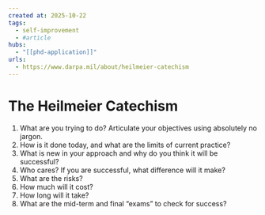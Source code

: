 ```yaml
--- 
created at: 2025-10-22
tags:
  - self-improvement
  - #article
hubs:
  - "[[phd-application]]"
urls:
  - https://www.darpa.mil/about/heilmeier-catechism
---
```


# The Heilmeier Catechism

1. What are you trying to do? Articulate your objectives using absolutely no jargon.
2. How is it done today, and what are the limits of current practice?
3. What is new in your approach and why do you think it will be successful?
4. Who cares? If you are successful, what difference will it make?
5. What are the risks?
6. How much will it cost?
7. How long will it take?
8. What are the mid-term and final “exams” to check for success?
